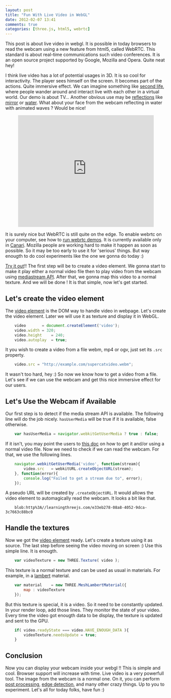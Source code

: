 ```yaml
---
layout: post
title: "Fun With Live Video in WebGL"
date: 2012-02-07 13:41
comments: true
categories: [three.js, html5, webrtc]
---
```


This post is about live video in webgl.
It is possible in today browsers to read the webcam using a new feature from html5, called WebRTC.
This standard is
about real-time communications such video conferences.
It is an open source project supported by Google, Mozilla and Opera.
Quite neat hey!

I think live video has a lot of potential usages in 3D.
It is so cool for interactivity.
The player sees himself on the screen. It becomes part of the actions.
Quite immersive effect.
We can imagine something like [second life](http://secondlife.com/), where
people wander around and interact live with each other in a virtual world.
Our demo is about TV... Another obvious use may be
[reflections](http://en.wikipedia.org/wiki/Reflection_\(physics\))
like
[mirror](http://en.wikipedia.org/wiki/Mirror)
or
[water](http://en.wikipedia.org/wiki/Specular_reflection).
What about your face from the webcam reflecting in water with animated waves ?
Would be nice!

<center>
	<iframe width="425" height="349" src="http://www.youtube.com/embed/vnNihxl3taE" frameborder="0" allowfullscreen></iframe>
</center>

<!-- more -->

It is surely nice but WebRTC is still quite on the edge.
To enable webrtc on your computer, see how to
[run webrtc demos](http://www.webrtc.org/running-the-demos).
It is currently available only in
[Canari](http://tools.google.com/dlpage/chromesxs).
Mozilla people are working hard to make it happen as soon as possible.
So it may be too early to use it for 'serious' things.
But way enougth to do cool experiments like the one we gonna do today :)

[Try it out](/data/live-video-in-webgl)!!
The first step will be to create a video element.
We gonna start to make it play either a normal video file
then to play video from the webcam using
[mediastream API](https://dvcs.w3.org/hg/audio/raw-file/tip/streams/StreamProcessing.html).
After that, we gonna map this video to a normal texture.
And we will be done !
It is that simple, now let's get started.

## Let's create the video element

The
[video element](http://en.wikipedia.org/wiki/HTML5_video)
is the DOM way to handle video in webpage.
Let's create the video element.
Later we will use it as texture and display it in WebGL.

```javascript
	video		= document.createElement('video');
	video.width	= 320;
	video.height	= 240;
	video.autoplay	= true;
```

It you wish to create a video from a file webm, mp4 or ogv, just set
its ```.src``` property. 

```javascript
	video.src = "http://example.com/supercatvideo.webm";
```

It wasn't too hard, hey :) So now we know how to get a video from a file.
Let's see if we can use the webcam and get this nice immersive effect for our
users.

## Let's Use the Webcam if Available

Our first step is to detect if the media stream API is available.
The following line will do the job nicely.
```hasUserMedia``` will be true if it is available, false otherwise.

```javascript
	var hasUserMedia = navigator.webkitGetUserMedia ? true : false;
```

If it isn't, you may point the users to 
[this doc](http://www.webrtc.org/running-the-demos)
on how to get it
and/or using a normal video file.
Now we need to check if we can read the webcam.
For that, we use the following lines. 

```javascript
	navigator.webkitGetUserMedia('video', function(stream){
		video.src	= webkitURL.createObjectURL(stream);
	}, function(error){
		console.log("Failed to get a stream due to", error);
	});
```

A pseudo URL will be created by ```.createObjectURL```.
It would allows the video element to automagically read the webcam.
It looks a bit like that.

```
    blob:http%3A//learningthreejs.com/e33eb278-08a8-4052-9dca-3c7663c88bc0
```

## Handle the textures

Now we got the [video element](https://developer.mozilla.org/En/HTML/Element/Video) ready.
Let's create a texture using it as source.
The last step before seeing the video moving on screen :)
Use this simple line. It is enougth.

```javascript
	var videoTexture = new THREE.Texture( video );
```

This texture is a normal texture and can be used as usual in materials.
For example, in a [lambert](http://en.wikipedia.org/wiki/Lambertian_reflectance) material.

```javascript
	var material	= new THREE.MeshLambertMaterial({
		map	: videoTexture
	});
```

But this texture is special, it is a video. So it need to be constantly updated.
In your render loop, add those lines. They monitor the state of your video.
Every time the video got enougth data to be display, the texture is updated
and sent to the GPU.

```javascript
	if( video.readyState === video.HAVE_ENOUGH_DATA ){
		videoTexture.needsUpdate = true;
	}
```

## Conclusion

Now you can display your webcam inside your webgl !!
This is simple and cool.
Browser support will increase with time.
Live video is a very powerfull tool.
The image from the webcam is a normal one.
On it, you can perform
[post processing](https://github.com/mrdoob/three.js/tree/master/examples/js/postprocessing),
[edge detection](http://en.wikipedia.org/wiki/Edge_detection),
and many other crazy things. Up to you to experiment.
Let's all for today folks, have fun :)

